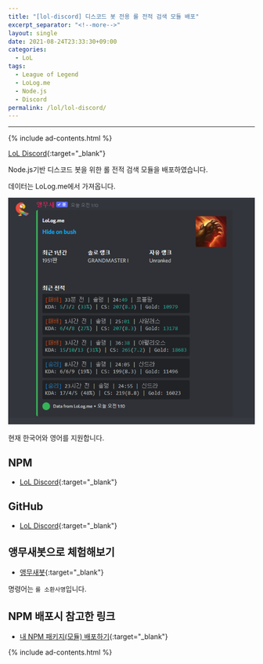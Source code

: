 ```yaml
---
title: "[lol-discord] 디스코드 봇 전용 롤 전적 검색 모듈 배포"
excerpt_separator: "<!--more-->"
layout: single
date: 2021-08-24T23:33:30+09:00
categories:
  - LoL
tags:
  - League of Legend
  - LoLog.me
  - Node.js
  - Discord
permalink: /lol/lol-discord/
---
```

---
{% include ad-contents.html %}

[LoL Discord](https://www.npmjs.com/package/lol-discord){:target="_blank"}

Node.js기반 디스코드 봇을 위한 롤 전적 검색 모듈을 배포하였습니다.

데이터는 LoLog.me에서 가져옵니다.
<!--more-->


![capture](/assets/post-images/lol-discord/lol.png)

현재 한국어와 영어를 지원합니다.

## NPM
* [LoL Discord](https://www.npmjs.com/package/lol-discord){:target="_blank"}

## GitHub
* [LoL Discord](https://github.com/unionyy/lol-discord){:target="_blank"}

## 앵무새봇으로 체험해보기
* [앵무새봇](https://koreanbots.dev/bots/795333228662751253){:target="_blank"}

명령어는 `롤 소환사명`입니다.

## NPM 배포시 참고한 링크
* [내 NPM 패키지(모듈) 배포하기](https://heropy.blog/2019/01/31/node-js-npm-module-publish//){:target="_blank"}

{% include ad-contents.html %}